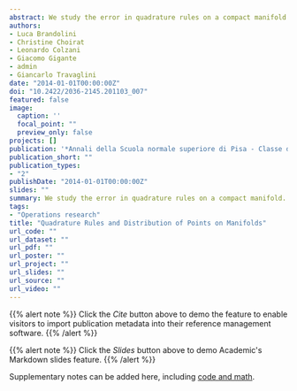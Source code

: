 ```yaml
---
abstract: We study the error in quadrature rules on a compact manifold. Our estimates are in the same spirit of the Koksma-Hlawka inequality and they depend on a sort of discrepancy of the sampling points and a generalized variation of the function. In particular, we give sharp quantitative estimates for quadrature rules of functions in Sobolev classes.
authors:
- Luca Brandolini
- Christine Choirat
- Leonardo Colzani
- Giacomo Gigante
- admin
- Giancarlo Travaglini
date: "2014-01-01T00:00:00Z"
doi: "10.2422/2036-2145.201103_007"
featured: false
image:
  caption: ''
  focal_point: ""
  preview_only: false
projects: []
publication: '*Annali della Scuola normale superiore di Pisa - Classe di scienze. Serie V, 13*(4), 889-923'
publication_short: ""
publication_types:
- "2"
publishDate: "2014-01-01T00:00:00Z"
slides: ""
summary: We study the error in quadrature rules on a compact manifold. Our estimates are in the same spirit of the Koksma-Hlawka inequality and they depend on a sort of discrepancy of the sampling points and a generalized variation of the function. In particular, we give sharp quantitative estimates for quadrature rules of functions in Sobolev classes.
tags:
- "Operations research"
title: "Quadrature Rules and Distribution of Points on Manifolds"
url_code: ""
url_dataset: ""
url_pdf: ""
url_poster: ""
url_project: ""
url_slides: ""
url_source: ""
url_video: ""
---
```


{{% alert note %}}
Click the *Cite* button above to demo the feature to enable visitors to import publication metadata into their reference management software.
{{% /alert %}}

{{% alert note %}}
Click the *Slides* button above to demo Academic's Markdown slides feature.
{{% /alert %}}

Supplementary notes can be added here, including [code and math](https://sourcethemes.com/academic/docs/writing-markdown-latex/).
